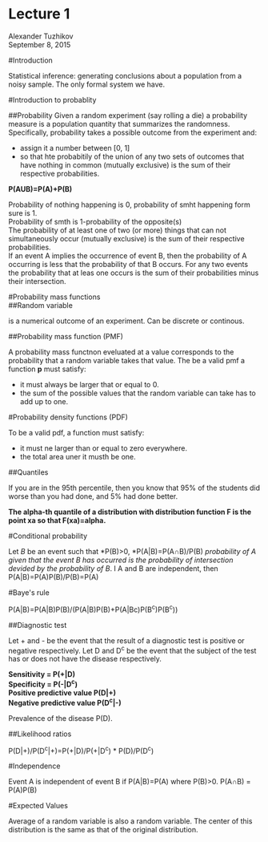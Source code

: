 # Lecture 1
Alexander Tuzhikov  
September 8, 2015  


#Introduction

Statistical inference: generating conclusions about a population from a noisy sample. The only formal system we have.

#Introduction to probablity

##Probability
Given a random experiment (say rolling a die) a probability measure is a population quantity that summarizes the randomness. Specifically, probability takes a possible outcome from the experiment and:
- assign it a number between [0, 1]
- so that hte probabitily of the union of any two sets of outcomes that have nothing in common (mutually exclusive) is the sum of their respective probabilities.

**P(AUB)=P(A)+P(B)**

Probability of nothing happening is 0, probability of smht happening form sure is 1.  
Probability of smth is 1-probability of the opposite(s)  
The probability of at least one of two (or more) things that can not simultaneously occur (mutually exclusive) is the sum of their respective probabilities.  
If an event A implies the occurrence of event B, then the probability of A occurring is less that the probability of that B occurs.
For any two events the probability that at leas one occurs is the sum of their probabilities minus their intersection.

#Probability mass functions  
##Random variable

is a numerical outcome of an experiment. Can be discrete or continous.  

##Probability mass function (PMF)

A probability mass functnon eveluated at a value corresponds to the probability that a random variable takes that value. The be a valid pmf a function **p** must satisfy:

- it must always be larger that or equal to 0.
- the sum of the possible values that the random variable can take has to add up to one.

#Probability density functions (PDF)

To be a valid pdf, a function must satisfy:

- it must ne larger than or equal to zero everywhere.
- the total area uner it musth be one.

##Quantiles

If you are in the 95th percentile, then you know that 95% of the students did worse than you had done, and 5% had done better.

**The alpha-th quantile of a distribution with distribution function F is the point xa so that F(xa)=alpha.**

#Conditional probability

Let *B* be an event such that *P(B)>0, *P(A|B)=P(A&cap;B)/P(B) *probability of A given that the event B has occurred is the probability of intersection devided by the probability of B*. I A and B are independent, then P(A|B)=P(A)P(B)/P(B)=P(A)

#Baye's rule

P(A|B)=P(A|B)P(B)/(P(A|B)P(B)+P(A|Bc)P(B<sup>c</sup>)P(B<sup>c</sup>))

##Diagnostic test

Let + and - be the event that the result of a diagnostic test is positive or negative respectively.
Let D and D<sup>c</sup> be the event that the subject of the test has or does not have the disease respectively.

**Sensitivity = P(+|D)**  
**Specificity = P(-|D<sup>c</sup>)**  
**Positive predictive value P(D|+)**  
**Negative predictive value P(D<sup>c</sup>|-)**

Prevalence of the disease P(D).

##Likelihood ratios

P(D|+)/P(D<sup>c</sup>|+)=P(+|D)/P(+|D<sup>c</sup>) * P(D)/P(D<sup>c</sup>)

#Independence

Event A is independent of event B if P(A|B)=P(A) where P(B)>0. P(A&cap;B) = P(A)P(B)

#Expected Values

Average of a random variable is also a random variable. 
The center of this distribution is the same as that of the original distribution.


